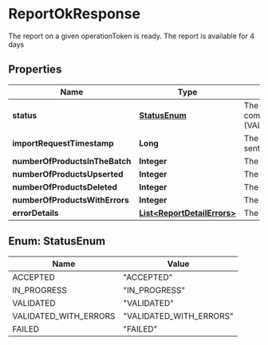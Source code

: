 

# ReportOkResponse

The report on a given operationToken is ready. The report is available for 4 days

## Properties

Name | Type | Description | Notes
------------ | ------------- | ------------- | -------------
**status** | [**StatusEnum**](#StatusEnum) | The status of the operation. The operation is completed when the status is one of (VALIDATED,VALIDATED_WITH_ERRORS,FAILED) | 
**importRequestTimestamp** | **Long** | The date when the original batch request was sent. | 
**numberOfProductsInTheBatch** | **Integer** | The number of products present in the batch. | 
**numberOfProductsUpserted** | **Integer** | The number of products upserted. | 
**numberOfProductsDeleted** | **Integer** | The number of products deleted. | 
**numberOfProductsWithErrors** | **Integer** | The number of products with errors. | 
**errorDetails** | [**List&lt;ReportDetailErrors&gt;**](ReportDetailErrors.md) | The list of errors with details. | 



## Enum: StatusEnum

Name | Value
---- | -----
ACCEPTED | &quot;ACCEPTED&quot;
IN_PROGRESS | &quot;IN_PROGRESS&quot;
VALIDATED | &quot;VALIDATED&quot;
VALIDATED_WITH_ERRORS | &quot;VALIDATED_WITH_ERRORS&quot;
FAILED | &quot;FAILED&quot;



